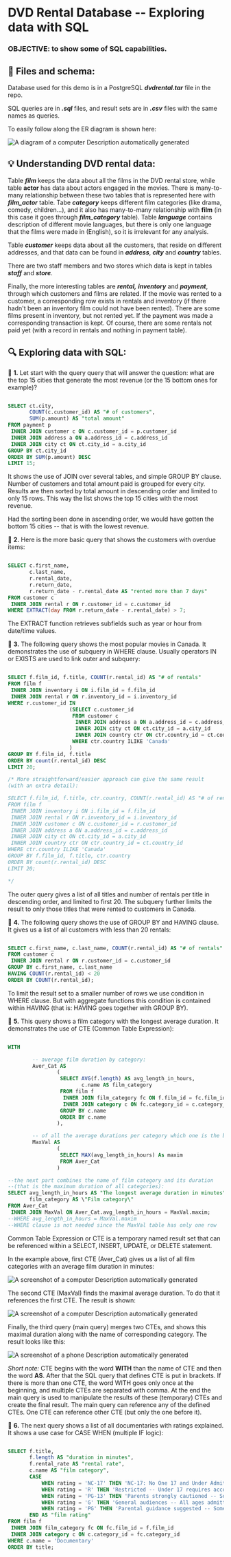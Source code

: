 # DVD Rental Database -- Exploring data with SQL

### **OBJECTIVE**: to show some of SQL capabilities.

## 📂 Files and schema:
Database used for this demo is in a PostgreSQL ***dvdrental.tar*** file in the
repo.

SQL queries are in ***.sql*** files, and result sets are in ***.csv*** files with
the same names as queries.

To easily follow along the ER diagram is shown here:

![A diagram of a computer Description automatically
generated](./image1.png)

## 💡 Understanding DVD rental data:

Table ***film*** keeps the data about all the films in the DVD rental
store, while table **actor** has data about actors engaged in the
movies. There is many-to-many relationship between these two tables that
is represented here with ***film_actor*** table. Tabe ***category***
keeps different film categories (like drama, comedy, children...), and
it also has many-to-many relationship with **film** (in this case it
goes through ***film_category*** table). Table ***language*** contains
description of different movie languages, but there is only one language
that the films were made in (English), so it is irrelevant for any
analysis.

Table ***customer*** keeps data about all the customers, that reside on
different addresses, and that data can be found in ***address***,
***city*** and ***country*** tables.

There are two staff members and two stores which data is kept in tables
***staff*** and ***store***.

Finally, the more interesting tables are ***rental,*** ***inventory***
and ***payment***, through which customers and films are related. If the
movie was rented to a customer, a corresponding row exists in rentals
and inventory (if there hadn't been an inventory film could not have
been rented). There are some films present in inventory, but not rented
yet. If the payment was made a corresponding transaction is kept. Of
course, there are some rentals not paid yet (with a record in rentals
and nothing in payment table).

## 🔍 Exploring data with SQL:

🔷 **1\.** Let start with the query query that will answer the question: what
are the top 15 cities that generate the most revenue (or the 15 bottom
ones for example)?

```sql

SELECT ct.city,
       COUNT(c.customer_id) AS "# of customers",
       SUM(p.amount) AS "total amount"
FROM payment p
 INNER JOIN customer c ON c.customer_id = p.customer_id
 INNER JOIN address a ON a.address_id = c.address_id
 INNER JOIN city ct ON ct.city_id = a.city_id
GROUP BY ct.city_id
ORDER BY SUM(p.amount) DESC
LIMIT 15;

```

It shows the use of JOIN over several tables, and simple GROUP BY
clause. Number of customers and total amount paid is grouped for every
city. Results are then sorted by total amount in descending order and
limited to only 15 rows. This way the list shows the top 15 cities with
the most revenue.

Had the sorting been done in ascending order, we would have gotten the
bottom 15 cities -- that is with the lowest revenue.


🔷 **2\.** Here is the more basic query that shows the customers with overdue
items:

```sql

SELECT c.first_name,
       c.last_name,
       r.rental_date,
       r.return_date,
       r.return_date - r.rental_date AS "rented more than 7 days"
FROM customer c
 INNER JOIN rental r ON r.customer_id = c.customer_id
WHERE EXTRACT(day FROM r.return_date - r.rental_date) > 7;

```

The EXTRACT function retrieves subfields such as year or hour from
date/time values.


🔷 **3\.** The following query shows the most popular movies in Canada. It
demonstrates the use of subquery in WHERE clause. Usually operators IN
or EXISTS are used to link outer and subquery:

```sql

SELECT f.film_id, f.title, COUNT(r.rental_id) AS "# of rentals"
FROM film f
 INNER JOIN inventory i ON i.film_id = f.film_id
 INNER JOIN rental r ON r.inventory_id = i.inventory_id
WHERE r.customer_id IN
                    (SELECT c.customer_id
                     FROM customer c
                      INNER JOIN address a ON a.address_id = c.address_id
                      INNER JOIN city ct ON ct.city_id = a.city_id
                      INNER JOIN country ctr ON ctr.country_id = ct.country_id
                     WHERE ctr.country ILIKE 'Canada'
                    )
GROUP BY f.film_id, f.title
ORDER BY count(r.rental_id) DESC
LIMIT 20;

/* More straightforward/easier approach can give the same result
(with an extra detail):

SELECT f.film_id, f.title, ctr.country, COUNT(r.rental_id) AS "# of rentals"
FROM film f
 INNER JOIN inventory i ON i.film_id = f.film_id
 INNER JOIN rental r ON r.inventory_id = i.inventory_id
 INNER JOIN customer c ON c.customer_id = r.customer_id
 INNER JOIN address a ON a.address_id = c.address_id
 INNER JOIN city ct ON ct.city_id = a.city_id
 INNER JOIN country ctr ON ctr.country_id = ct.country_id
WHERE ctr.country ILIKE 'Canada'
GROUP BY f.film_id, f.title, ctr.country
ORDER BY count(r.rental_id) DESC
LIMIT 20;

*/
```
The outer query gives a list of all titles and number of rentals per
title in descending order, and limited to first 20.
The subquery further limits the result to only those titles that were
rented to customers in Canada.

🔷 **4.** The following query shows the use of GROUP BY and HAVING clause. It
gives us a list of all customers with less than 20 rentals:

```sql

SELECT c.first_name, c.last_name, COUNT(r.rental_id) AS "# of rentals"
FROM customer c
 INNER JOIN rental r ON r.customer_id = c.customer_id
GROUP BY c.first_name, c.last_name
HAVING COUNT(r.rental_id) < 20
ORDER BY COUNT(r.rental_id);

```

To limit the result set to a smaller number of rows we use condition in
WHERE clause. But with aggregate functions this condition is contained
within HAVING (that is: HAVING goes together with GROUP BY).

🔷 **5\.** This query shows a film category with the longest average duration.
It demonstrates the use of CTE (Common Table Expression):

```sql

WITH

        -- average film duration by category:
        Aver_Cat AS
                (
                 SELECT AVG(f.length) AS avg_length_in_hours,
                        c.name AS film_category
                 FROM film f
                  INNER JOIN film_category fc ON f.film_id = fc.film_id
                  INNER JOIN category c ON fc.category_id = c.category_id
                 GROUP BY c.name
                 ORDER BY c.name
                ),

        -- of all the average durations per category which one is the biggest:
        MaxVal AS
                (
                 SELECT MAX(avg_length_in_hours) As maxim
                 FROM Aver_Cat
                )

--the next part combines the name of film category and its duration
--(that is the maximum duration of all categories):
SELECT avg_length_in_hours AS "The longest average duration in minutes",
       film_category AS \"Film category\"
FROM Aver_Cat
 INNER JOIN MaxVal ON Aver_Cat.avg_length_in_hours = MaxVal.maxim;
--WHERE avg_length_in_hours = MaxVal.maxim
--WHERE clause is not needed since the MaxVal table has only one row

```

Common Table Expression or CTE is a temporary named result set that can
be referenced within a SELECT, INSERT, UPDATE, or DELETE statement.

In the example above, first CTE (Aver_Cat) gives us a list of all film
categories with an average film duration in minutes:

![A screenshot of a computer Description automatically
generated](./image2.png)

The second CTE (MaxVal) finds the maximal average duration. To do that
it references the first CTE. The result is shown:

![A screenshot of a computer Description automatically
generated](./image3.png)

Finally, the third query (main query) merges two CTEs, and shows this
maximal duration along with the name of corresponding category. The
result looks like this:

![A screenshot of a phone Description automatically
generated](./image4.png)

*Short note:* CTE begins with the word **WITH** than the name of CTE and
then the word **AS**. After that the SQL query that defines CTE is put
in brackets. If there is more than one CTE, the word WITH goes only once
at the beginning, and multiple CTEs are separated with comma. At the end
the main query is used to manipulate the results of these (temporary)
CTEs and create the final result. The main query can reference any of
the defined CTEs. One CTE can reference other CTE (but only the one
before it).

🔷 **6\.** The next query shows a list of all documentaries with ratings
explained. It shows a use case for CASE WHEN (multiple IF logic):

```sql

SELECT f.title,
       f.length AS "duration in minutes",
       f.rental_rate AS "rental rate",
       c.name AS "film category",
       CASE
           WHEN rating = 'NC-17' THEN 'NC-17: No One 17 and Under Admitted'
           WHEN rating = 'R' THEN 'Restricted -- Under 17 requires accompanying parent or adult guardian'
           WHEN rating = 'PG-13' THEN 'Parents strongly cautioned -- Some material may be inappropriate for children under 13'
           WHEN rating = 'G' THEN 'General audiences -- All ages admitted'
           WHEN rating = 'PG' THEN 'Parental guidance suggested -- Some material may not be suitable for children'
       END AS "film rating"
FROM film f
 INNER JOIN film_category fc ON fc.film_id = f.film_id
 INNER JOIN category c ON c.category_id = fc.category_id
WHERE c.name = 'Documentary'
ORDER BY title;

```
